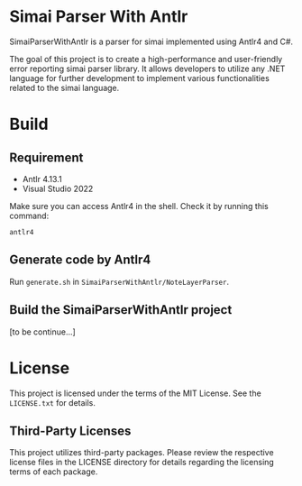 # Simai Parser With Antlr

SimaiParserWithAntlr is a parser for simai implemented using Antlr4 and C#.

The goal of this project is to create a high-performance and user-friendly error reporting simai parser library. It allows developers to utilize any .NET language for further development to implement various functionalities related to the simai language.

# Build

## Requirement

- Antlr 4.13.1
- Visual Studio 2022

Make sure you can access Antlr4 in the shell. Check it by running this command:

```shell
antlr4
```

## Generate code by Antlr4

Run `generate.sh` in `SimaiParserWithAntlr/NoteLayerParser`.

## Build the SimaiParserWithAntlr project

[to be continue...]

# License

This project is licensed under the terms of the MIT License. See the `LICENSE.txt` for details.

## Third-Party Licenses

This project utilizes third-party packages. Please review the respective license files in the LICENSE directory for details regarding the licensing terms of each package.
